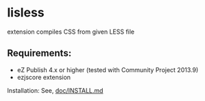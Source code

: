 lisless
============

extension compiles CSS from given LESS file

Requirements:
-------------
- eZ Publish 4.x or higher (tested with Community Project 2013.9)
- ezjscore extension

Installation: See, [doc/INSTALL.md](doc/INSTALL.md)